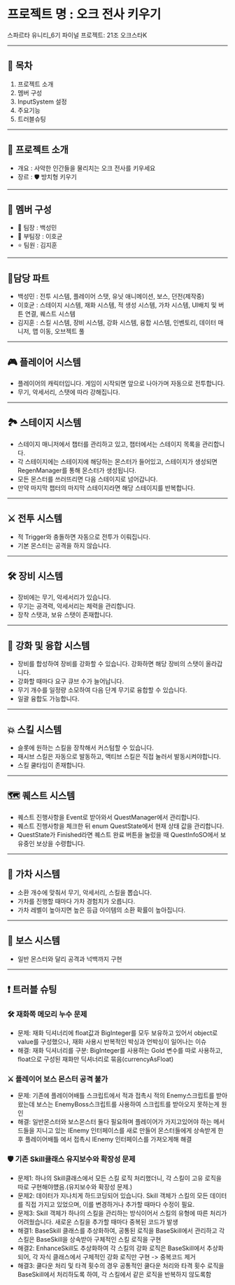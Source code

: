 #  프로젝트 명 : 오크 전사 키우기
스파르타 유니티_6기 파이널 프로젝트: 21조 오크스타K

---

## 📖 목차
1. 프로젝트 소개
2. 멤버 구성
3. InputSystem 설정
4. 주요기능
5. 트러블슈팅

---

## 🌟 프로젝트 소개 
- 개요 : 사악한 인간들을 물리치는 오크 전사를 키우세요
- 장르 : 🛡️ 방치형 키우기

---

## 👥 멤버 구성
 - 👑 팀장 : 백성민
 - 🤝 부팀장 : 이호균
 - ⭐ 팀원 : 김지훈

---

## 👥담당 파트
 - 백성민 : 전투 시스템, 플레이어 스탯, 유닛 애니메이션, 보스, 던전(제작중)
 - 이호균 : 스테이지 시스템, 재화 시스템, 적 생성 시스템, 가차 시스템, UI배치 및 버튼 연결, 퀘스트 시스템
 - 김지훈 : 스킬 시스템, 장비 시스템, 강화 시스템, 융합 시스템, 인벤토리, 데이터 매니저, 맵 이동, 오브젝트 풀

---

## 🎮 플레이어 시스템
- 플레이어의 캐릭터입니다. 게임이 시작되면 앞으로 나아가며 자동으로 전투합니다.
- 무기, 악세서리, 스탯에 따라 강해집니다.

---

## 🏞️ 스테이지 시스템
- 스테이지 매니저에서 챕터를 관리하고 있고, 챕터에서는 스테이지 목록을 관리합니다.
- 각 스테이지에는 스테이지에 해당하는 몬스터가 들어있고, 스테이지가 생성되면 RegenManager를 통해 몬스터가 생성됩니다.
- 모든 몬스터를 쓰러뜨리면 다음 스테이지로 넘어갑니다.
- 만약 마지막 챕터의 마지막 스테이지라면 해당 스테이지를 반복합니다.

---

## ⚔️ 전투 시스템
- 적 Trigger와 충돌하면 자동으로 전투가 이뤄집니다.
- 기본 몬스터는 공격을 하지 않습니다.

---

## 🛠️ 장비 시스템
- 장비에는 무기, 악세서리가 있습니다.
- 무기는 공격력, 악세서리는 체력을 관리합니다.
- 장착 스탯과, 보유 스탯이 존재합니다.

---

## 🔧 강화 및 융합 시스템
- 장비를 합성하여 장비를 강화할 수 있습니다. 강화하면 해당 장비의 스탯이 올라갑니다.
- 강화할 때마다 요구 큐브 수가 늘어납니다.
- 무기 개수를 일정량 소모하여 다음 단계 무기로 융합할 수 있습니다.
- 일괄 융합도 가능합니다.

---

## 💥 스킬 시스템
- 슬롯에 원하는 스킬을 장착해서 커스텀할 수 있습니다.
- 패시브 스킬은 자동으로 발동하고, 액티브 스킬은 직접 눌러서 발동시켜야합니다.
- 스킬 쿨타임이 존재합니다.

---

## 🗺️ 퀘스트 시스템
- 퀘스트 진행사항을 Event로 받아와서 QuestManager에서 관리합니다.
- 퀘스트 진행사항을 체크한 뒤 enum QuestState에서 현재 상태 값을 관리합니다.
- QuestState가 Finished라면 퀘스트 완료 버튼을 눌렀을 때 QuestInfoSO에서 보유중인 보상을 수령합니다.

---

## 🎲 가차 시스템
- 소환 개수에 맞춰서 무기, 악세서리, 스킬을 뽑습니다.
- 가차를 진행할 때마다 가차 경험치가 오릅니다.
- 가차 레벨이 높아지면 높은 등급 아이템의 소환 확률이 높아집니다.

---

## 🐉 보스 시스템
- 일반 몬스터와 달리 공격과 넉백까지 구현

---

## ❗ 트러블 슈팅
### 🛠️ 재화쪽 메모리 누수 문제
- 문제: 재화 딕셔너리에 float값과 BigInteger를 모두 보유하고 있어서 object로 value를 구성했으나, 재화 사용시 반복적인 박싱과 언박싱이 일어나는 이슈
- 해결: 재화 딕셔너리를 구분: BigInteger를 사용하는 Gold 변수를 따로 사용하고, float으로 구성된 재화만 딕셔너리로 묶음(currencyAsFloat)

### ⚔️ 플레이어 보스 몬스터 공격 불가
- 문제: 기존에 플레이어배틀 스크립트에서 적과 접촉시 적의 Enemy스크립트를 받아왔는데 보스는 EnemyBoss스크립트를 사용하여
스크립트를 받아오지 못하는게 원인
- 해결:  일반몬스터와 보스몬스터 둘다 필요하며 플레이어가 가지고있어야 하는 메서드들을 지니고 있는 IEnemy 인터페이스를 새로 만들어
몬스터들에게 상속받게 한후 플레이어배틀 에서 접촉시 IEnemy 인터페이스를 가져오게해 해결

### 🛡️ 기존 Skill클래스 유지보수와 확장성 문제
- 문제1: 하나의 Skill클래스에서 모든 스킬 로직 처리했더니, 각 스킬이 고유 로직을 따로 구현해야헀음.(유지보수와 확장성 문제.)
- 문제2: 데이터가 지나치게 하드코딩되어 있습니다. Skill 객체가 스킬의 모든 데이터를 직접 가지고 있었으며, 이를 변경하거나 추가할 때마다 수정이 필요.
- 문제3: Skill 객체가 하나의 스킬을 관리하는 방식이어서 스킬의 유형에 따른 처리가 어려웠습니다. 새로운 스킬을 추가할 때마다 중복된 코드가 발생
- 해결1: BaseSkill 클래스를 추상화하여, 공통된 로직을 BaseSkill에서 관리하고 각 스킬은 BaseSkill을 상속받아 구체적인 스킬 로직을 구현
- 해결2: EnhanceSkill도 추상화하여 각 스킬의 강화 로직은 BaseSkill에서 추상화되어, 각 자식 클래스에서 구체적인 강화 로직만 구현 -> 중복코드 제거
- 해결3: 쿨다운 처리 및 타격 횟수의 경우 공통적인 쿨다운 처리와 타격 횟수 로직을 BaseSkill에서 처리하도록 하여, 각 스킬에서 같은 로직을 반복하지 않도록함
